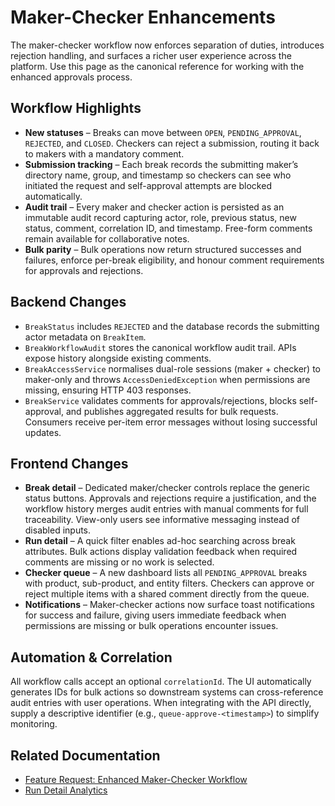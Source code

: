 # Maker-Checker Enhancements

The maker-checker workflow now enforces separation of duties, introduces rejection handling, and surfaces a richer user
experience across the platform. Use this page as the canonical reference for working with the enhanced approvals process.

## Workflow Highlights

- **New statuses** – Breaks can move between `OPEN`, `PENDING_APPROVAL`, `REJECTED`, and `CLOSED`. Checkers can reject a
  submission, routing it back to makers with a mandatory comment.
- **Submission tracking** – Each break records the submitting maker’s directory name, group, and timestamp so checkers can
  see who initiated the request and self-approval attempts are blocked automatically.
- **Audit trail** – Every maker and checker action is persisted as an immutable audit record capturing actor, role, previous
  status, new status, comment, correlation ID, and timestamp. Free-form comments remain available for collaborative notes.
- **Bulk parity** – Bulk operations now return structured successes and failures, enforce per-break eligibility, and honour
  comment requirements for approvals and rejections.

## Backend Changes

- `BreakStatus` includes `REJECTED` and the database records the submitting actor metadata on `BreakItem`.
- `BreakWorkflowAudit` stores the canonical workflow audit trail. APIs expose history alongside existing comments.
- `BreakAccessService` normalises dual-role sessions (maker + checker) to maker-only and throws `AccessDeniedException`
  when permissions are missing, ensuring HTTP 403 responses.
- `BreakService` validates comments for approvals/rejections, blocks self-approval, and publishes aggregated results for
  bulk requests. Consumers receive per-item error messages without losing successful updates.

## Frontend Changes

- **Break detail** – Dedicated maker/checker controls replace the generic status buttons. Approvals and rejections require a
  justification, and the workflow history merges audit entries with manual comments for full traceability. View-only users
  see informative messaging instead of disabled inputs.
- **Run detail** – A quick filter enables ad-hoc searching across break attributes. Bulk actions display validation feedback
  when required comments are missing or no work is selected.
- **Checker queue** – A new dashboard lists all `PENDING_APPROVAL` breaks with product, sub-product, and entity filters. Checkers
  can approve or reject multiple items with a shared comment directly from the queue.
- **Notifications** – Maker-checker actions now surface toast notifications for success and failure, giving users immediate
  feedback when permissions are missing or bulk operations encounter issues.

## Automation & Correlation

All workflow calls accept an optional `correlationId`. The UI automatically generates IDs for bulk actions so downstream
systems can cross-reference audit entries with user operations. When integrating with the API directly, supply a descriptive
identifier (e.g., `queue-approve-<timestamp>`) to simplify monitoring.

## Related Documentation

- [Feature Request: Enhanced Maker-Checker Workflow](./feature-request-maker-checker-enhancements.md)
- [Run Detail Analytics](./run-detail.md)

